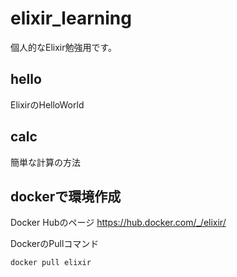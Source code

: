 # elixir_learning
個人的なElixir勉強用です。

## hello
ElixirのHelloWorld

## calc
簡単な計算の方法

## dockerで環境作成

Docker Hubのページ
https://hub.docker.com/_/elixir/

DockerのPullコマンド
```
docker pull elixir
```

